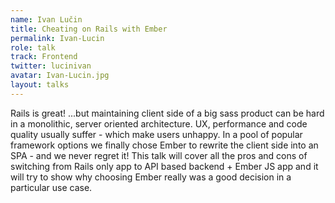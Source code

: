 ```yaml
---
name: Ivan Lučin
title: Cheating on Rails with Ember
permalink: Ivan-Lucin
role: talk
track: Frontend
twitter: lucinivan
avatar: Ivan-Lucin.jpg
layout: talks
---
```


Rails is great! ...but maintaining client side of a big sass product can be hard in a monolithic, server oriented architecture. UX, performance and code quality usually suffer - which make users unhappy. In a pool of popular framework options we finally chose Ember to rewrite the client side into an SPA - and we never regret it! This talk will cover all the pros and cons of switching from Rails only app to API based backend + Ember JS app and it will try to show why choosing Ember really was a good decision in a particular use case.
